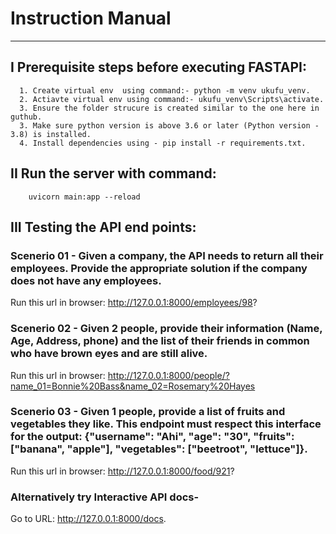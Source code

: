 # Instruction Manual
---------------------------


##  I Prerequisite steps before executing FASTAPI:
      1. Create virtual env  using command:- python -m venv ukufu_venv.      
      2. Actiavte virtual env using command:- ukufu_venv\Scripts\activate.
      3. Ensure the folder strucure is created similar to the one here in guthub.
      3. Make sure python version is above 3.6 or later (Python version - 3.8) is installed.
      4. Install dependencies using - pip install -r requirements.txt.

## II Run the server with command:
        uvicorn main:app --reload



## III Testing the API end points:

### Scenerio 01 - Given a company, the API needs to return all their employees. Provide the appropriate solution if the company does not have any employees.

Run this url in browser: http://127.0.0.1:8000/employees/98?

### Scenerio 02 - Given 2 people, provide their information (Name, Age, Address, phone) and the list of their friends in common who have brown eyes and are still alive.

Run this url in browser: http://127.0.0.1:8000/people/?name_01=Bonnie%20Bass&name_02=Rosemary%20Hayes

### Scenerio 03 - Given 1 people, provide a list of fruits and vegetables they like. This endpoint must respect this interface for the output: {"username": "Ahi", "age": "30", "fruits": ["banana", "apple"], "vegetables": ["beetroot", "lettuce"]}.

Run this url in browser: http://127.0.0.1:8000/food/921?

### Alternatively try Interactive API docs- 
Go to URL: http://127.0.0.1:8000/docs.
   
